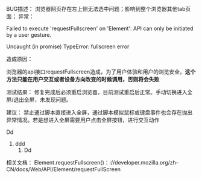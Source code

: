 BUG描述：
浏览器网页存在左上侧无法选中问题；影响到整个浏览器其他tab页面；
异常：

Failed to execute 'requestFullscreen' on 'Element': API can only be initiated by a user gesture.

Uncaught (in promise) TypeError: fullscreen error

造成原因：

浏览器的api接口requestFullscreen造成，为了用户体验和用户的浏览安全，**这个方法只能在用户交互或者设备方向改变的时候调用，否则将会失败**

测试结果：
修复完成后必须重启浏览器，目前测试重启后正常。手动切换进入全屏/退出全屏，未发现问题。

建议：
禁止通过脚本直接进入全屏，通过脚本模拟鼠标或键盘事件也会存在抛出异常情况。若是想进入全屏需要用户点击全屏按钮，进行交互动作

Dd

1. ddd
   1. Dd

相关文档：
Element.requestFullscreen()：://developer.mozilla.org/zh-CN/docs/Web/API/Element/requestFullScreen